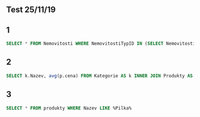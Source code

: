 ## Test 25/11/19

## 1
```sql
SELECT * FROM Nemovitosti WHERE NemovitostiTypID IN (SELECT NemovitostiTypID FROM NemovitostiTyp WHERE nazev=‘byt’)
```

## 2
```sql
SELECT k.Nazev, avg(p.cena) FROM Kategorie AS k INNER JOIN Produkty AS p ON k.katID = p.katID GROUP BY k.Nazev
```

## 3
```sql
SELECT * FROM produkty WHERE Nazev LIKE %Pilka%
```



